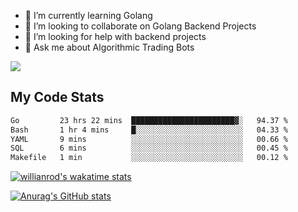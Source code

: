 
- 🌱 I’m currently learning Golang
- 👯 I’m looking to collaborate on Golang Backend Projects
- 🤔 I’m looking for help with backend projects
- 💬 Ask me about Algorithmic Trading Bots

![](https://github-profile-trophy.vercel.app/?username=kevinbarrero)

## My Code Stats

<!--START_SECTION:waka-->

```txt
Go         23 hrs 22 mins  ███████████████████████▓░   94.37 %
Bash       1 hr 4 mins     █░░░░░░░░░░░░░░░░░░░░░░░░   04.33 %
YAML       9 mins          ░░░░░░░░░░░░░░░░░░░░░░░░░   00.66 %
SQL        6 mins          ░░░░░░░░░░░░░░░░░░░░░░░░░   00.45 %
Makefile   1 min           ░░░░░░░░░░░░░░░░░░░░░░░░░   00.12 %
```

<!--END_SECTION:waka-->

[![willianrod's wakatime stats](https://github-readme-stats.vercel.app/api/wakatime?username=holdandup&layout=compact&theme=react&custom_title=Wakatime%20All%20Time%20Stats&langs_count=8)](https://github.com/anuraghazra/github-readme-stats)

[![Anurag's GitHub stats](https://github-readme-stats.vercel.app/api?username=Kevinbarrero)](https://github.com/anuraghazra/github-readme-stats)




